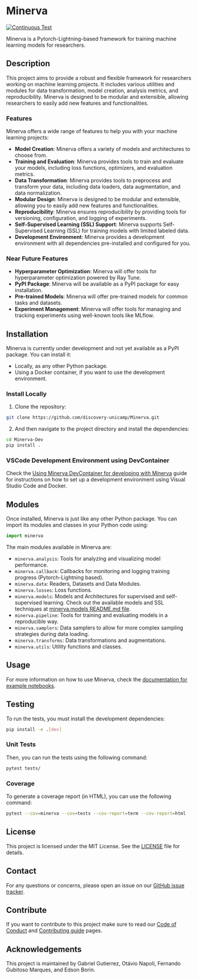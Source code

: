 # Minerva

[![Continuous Test](https://github.com/discovery-unicamp/Minerva-Dev/actions/workflows/continuous-testing.yml/badge.svg)](https://github.com/discovery-unicamp/Minerva/actions/workflows/python-app.yml)

Minerva is a Pytorch-Lightning-based framework for training machine learning models for researchers.

## Description

This project aims to provide a robust and flexible framework for researchers working on machine learning projects. It includes various utilities and modules for data transformation, model creation, analysis metrics, and reproducibility. Minerva is designed to be modular and extensible, allowing researchers to easily add new features and functionalities.

### Features

Minerva offers a wide range of features to help you with your machine learning projects:

- **Model Creation**: Minerva offers a variety of models and architectures to choose from.
- **Training and Evaluation**: Minerva provides tools to train and evaluate your models, including loss functions, optimizers, and evaluation metrics.
- **Data Transformation**: Minerva provides tools to preprocess and transform your data, including data loaders, data augmentation, and data normalization.
- **Modular Design**: Minerva is designed to be modular and extensible, allowing you to easily add new features and functionalities.
- **Reproducibility**: Minerva ensures reproducibility by providing tools for versioning, configuration, and logging of experiments.
- **Self-Supervised Learning (SSL) Support**: Minerva supports Self-Supervised Learning (SSL) for training models with limited labeled data.
- **Development Environment**: Minerva provides a development environment with all dependencies pre-installed and configured for you.

### Near Future Features

- **Hyperparameter Optimization**: Minerva will offer tools for hyperparameter optimization powered by Ray Tune.
- **PyPI Package**: Minerva will be available as a PyPI package for easy installation.
- **Pre-trained Models**: Minerva will offer pre-trained models for common tasks and datasets.
- **Experiment Management**: Minerva will offer tools for managing and tracking experiments using well-known tools like MLflow.

## Installation

Minerva is currently under development and not yet available as a PyPI package. You can install it:
- Locally, as any other Python package.
- Using a Docker container, if you want to use the development environment.

### Install Locally

1. Clone the repository:

```bash
git clone https://github.com/discovery-unicamp/Minerva.git
```

2. And then navigate to the project directory and install the dependencies:

```bash
cd Minerva-Dev
pip install .
```

### VSCode Development Environment using DevContainer

Check the [Using Minerva DevContainer for developing with Minerva](.devcontainer/README.md) guide for instructions on how to set up a development environment using Visual Studio Code and Docker.

## Modules

Once installed, Minerva is just like any other Python package. You can import its modules and classes in your Python code using:

```python
import minerva
```

The main modules available in Minerva are:
- `minerva.analysis`: Tools for analyzing and visualizing model performance.
- `minerva.callback`: Callbacks for monitoring and logging training progress (Pytorch-Lightning based).
- `minerva.data`: Readers, Datasets and Data Modules.
- `minerva.losses`: Loss functions.
- `minerva.models`: Models and Architectures for supervised and self-supervised learning. Check out the available models and SSL techniques at [minerva.models README.md file](minerva/models/README.md).
- `minerva.pipeline`: Tools for training and evaluating models in a reproducible way.
- `minerva.samplers`: Data samplers to allow for more complex sampling strategies during data loading.
- `minerva.transforms`: Data transformations and augmentations.
- `minerva.utils`: Utility functions and classes.

## Usage

For more information on how to use Minerva, check the [documentation for example notebooks](docs/notebooks).


## Testing

To run the tests, you must install the development dependencies:

```bash
pip install -e .[dev]
```

### Unit Tests

Then, you can run the tests using the following command:

```bash
pytest tests/
```

### Coverage

To generate a coverage report (in HTML), you can use the following command:

```bash
pytest --cov=minerva --cov=tests --cov-report=term --cov-report=html
```


## License

This project is licensed under the MIT License. See the [LICENSE](LICENSE) file for details.

## Contact

For any questions or concerns, please open an issue on our [GitHub issue tracker](https://github.com/discovery-unicamp/Minerva-Dev/issues).

## Contribute

If you want to contribute to this project make sure to read our [Code of Conduct](CODE_OF_CONDUCT.md) and [Contributing guide](CONTRIBUTING.md) pages.

## Acknowledgements

This project is maintained by Gabriel Gutierrez, Otávio Napoli, Fernando Gubitoso Marques, and Edson Borin.
